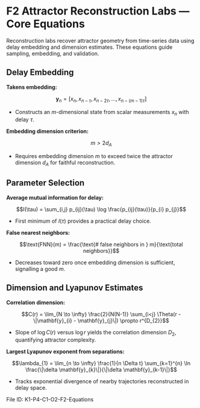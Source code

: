 # F2 Attractor Reconstruction Labs — Core Equations

Reconstruction labs recover attractor geometry from time-series data using delay embedding and dimension estimates. These equations guide sampling, embedding, and validation.

## Delay Embedding
**Takens embedding:**

$$\mathbf{y}_{n} = [x_{n}, x_{n-\tau}, x_{n-2\tau}, \ldots, x_{n-(m-1)\tau}]$$

- Constructs an $m$-dimensional state from scalar measurements $x_{n}$ with delay $\tau$.

**Embedding dimension criterion:**

$$m > 2 d_{A}$$

- Requires embedding dimension $m$ to exceed twice the attractor dimension $d_{A}$ for faithful reconstruction.

## Parameter Selection
**Average mutual information for delay:**

$$I(\tau) = \sum_{i,j} p_{ij}(\tau) \log \frac{p_{ij}(\tau)}{p_{i} p_{j}}$$

- First minimum of $I(\tau)$ provides a practical delay choice.

**False nearest neighbors:**

$$\text{FNN}(m) = \frac{\text{# false neighbors in } m}{\text{total neighbors}}$$

- Decreases toward zero once embedding dimension is sufficient, signalling a good $m$.

## Dimension and Lyapunov Estimates
**Correlation dimension:**

$$C(r) = \lim_{N \to \infty} \frac{2}{N(N-1)} \sum_{i<j} \Theta(r - \|\mathbf{y}_{i} - \mathbf{y}_{j}\|) \propto r^{D_{2}}$$

- Slope of $\log C(r)$ versus $\log r$ yields the correlation dimension $D_{2}$, quantifying attractor complexity.

**Largest Lyapunov exponent from separations:**

$$\lambda_{1} = \lim_{n \to \infty} \frac{1}{n \Delta t} \sum_{k=1}^{n} \ln \frac{\|\delta \mathbf{y}_{k}\|}{\|\delta \mathbf{y}_{k-1}\|}$$

- Tracks exponential divergence of nearby trajectories reconstructed in delay space.

File ID: K1-P4-C1-O2-F2-Equations
